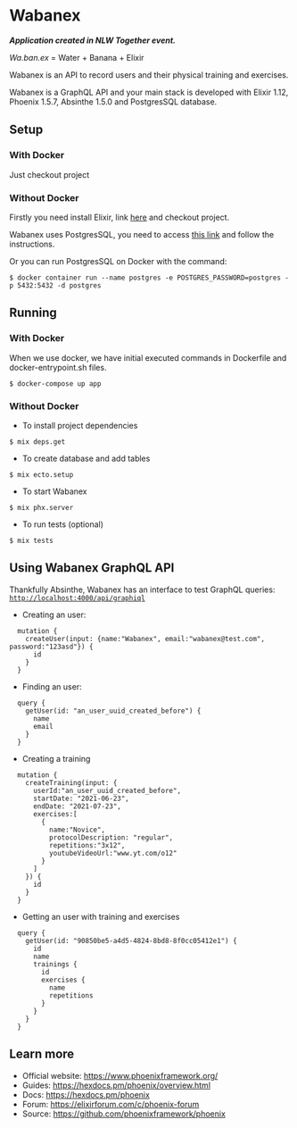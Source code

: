 # Wabanex

***Application created in NLW Together event.***

*Wa.ban.ex* = Water + Banana + Elixir

Wabanex is an API to record users and their physical training and exercises.

Wabanex is a GraphQL API and your main stack is developed with Elixir 1.12, Phoenix 1.5.7, Absinthe 1.5.0 and PostgresSQL database.

## Setup

### With Docker

  Just checkout project

### Without Docker

  Firstly you need install Elixir, link [here](https://elixir-lang.org/install.html) and checkout project.

  Wabanex uses PostgresSQL, you need to access [this link](https://www.postgresql.org/download/) and follow the instructions.

  Or you can run PostgresSQL on Docker with the command:
  ```
  $ docker container run --name postgres -e POSTGRES_PASSWORD=postgres -p 5432:5432 -d postgres
  ```

## Running

### With Docker
  When we use docker, we have initial executed commands in Dockerfile and docker-entrypoint.sh files.

  ```
  $ docker-compose up app
  ```

### Without Docker

  * To install project dependencies
  ```
  $ mix deps.get
  ```

  * To create database and add tables
  ```
  $ mix ecto.setup
  ```

  * To start Wabanex
  ```
  $ mix phx.server
  ```

  * To run tests (optional)
  ```
  $ mix tests
  ```

## Using Wabanex GraphQL API

  Thankfully Absinthe, Wabanex has an interface to test GraphQL queries: [`http://localhost:4000/api/graphiql`](http://localhost:4000/api/graphiql)

  * Creating an user:
  ```
    mutation {
      createUser(input: {name:"Wabanex", email:"wabanex@test.com", password:"123asd"}) {
        id
      }
    }
  ```

  * Finding an user:
  ```
    query {
      getUser(id: "an_user_uuid_created_before") {
        name
        email
      }
    }
  ```

  * Creating a training
  ```
    mutation {
      createTraining(input: {
        userId:"an_user_uuid_created_before",
        startDate: "2021-06-23",
        endDate: "2021-07-23",
        exercises:[
          {
            name:"Novice",
            protocolDescription: "regular",
            repetitions:"3x12",
            youtubeVideoUrl:"www.yt.com/o12"
          }
        ]
      }) {
        id
      }
    }
  ```

  * Getting an user with training and exercises
  ```
    query {
      getUser(id: "90850be5-a4d5-4824-8bd8-8f0cc05412e1") {
        id
        name
        trainings {
          id
          exercises {
            name
            repetitions
          }
        }
      }
    }
  ```

## Learn more

  * Official website: https://www.phoenixframework.org/
  * Guides: https://hexdocs.pm/phoenix/overview.html
  * Docs: https://hexdocs.pm/phoenix
  * Forum: https://elixirforum.com/c/phoenix-forum
  * Source: https://github.com/phoenixframework/phoenix

